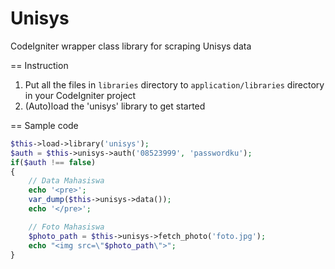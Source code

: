 Unisys
======

CodeIgniter wrapper class library for scraping Unisys data

== Instruction

1. Put all the files in `libraries` directory to `application/libraries` directory in your CodeIgniter project
2. (Auto)load the 'unisys' library to get started

== Sample code

```php
$this->load->library('unisys');
$auth = $this->unisys->auth('08523999', 'passwordku');
if($auth !== false)
{
	// Data Mahasiswa
    echo '<pre>';
    var_dump($this->unisys->data());
    echo '</pre>';

    // Foto Mahasiswa
    $photo_path = $this->unisys->fetch_photo('foto.jpg');
    echo "<img src=\"$photo_path\">";
}
```